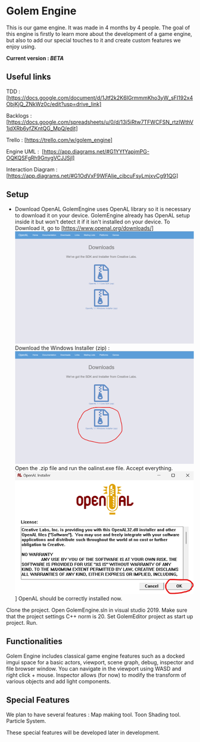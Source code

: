 # Golem Engine

This is our game engine. It was made in 4 months by 4 people. The goal of this engine is firstly to learn more about the development of a game engine, but also to add our special touches to it and create custom features we enjoy using. 

**Current version : *BETA***

## Useful links

TDD : 
[https://docs.google.com/document/d/1Jtf2k2K6IGrmmmKho3yW_sFI192x4ObjKjQ_ZNkWz0c/edit?usp=drive_link]

Backlogs : [https://docs.google.com/spreadsheets/u/0/d/13i5iRtw7TFWCFSN_rtzIWthV1jdXRb6yfZKntQG_MpQ/edit]

Trello :
[https://trello.com/w/golem_engine]

Engine UML : 
[https://app.diagrams.net/#G1YYfYapjmPG-OQKQSFgRh9GnygVCJJSjI]

Interaction Diagram :
[https://app.diagrams.net/#G1OdVxF9WFAIje_cibcuFsyLmjxvCg91QG]

## Setup

- Download OpenAL
GolemEngine uses OpenAL library so it is necessary to download it on your device. GolemEngine already has OpenAL setup inside it but won't detect it if it isn't installed on your device.
To Download it, go to [https://www.openal.org/downloads/]
![Example Image](./Screenshots/Readme/Screenshot_OpenAL_installation_1.png)
Download the Windows Installer (zip) :
![Example Image](./Screenshots/Readme/Screenshot_OpenAL_installation_2.png)
Open the .zip file and run the oalinst.exe file.
Accept everything.
![Example Image](./Screenshots/Readme/Screenshot_OpenAL_installation_3.png)]
OpenAL should be correctly installed now.

Clone the project. 
Open GolemEngine.sln in visual studio 2019. 
Make sure that the project settings C++ norm is 20. 
Set GolemEditor project as start up project. 
Run.

## Functionalities

Golem Engine includes classical game engine features such as a docked imgui space for a basic actors, viewport, scene graph, debug, inspector and file browser window. 
You can navigate in the viewport using WASD and right click + mouse. 
Inspector allows (for now) to modify the transform of various objects and add light components.


## Special Features

We plan to have several features : 
Map making tool.
Toon Shading tool.
Particle System.

These special features will be developed later in development. 